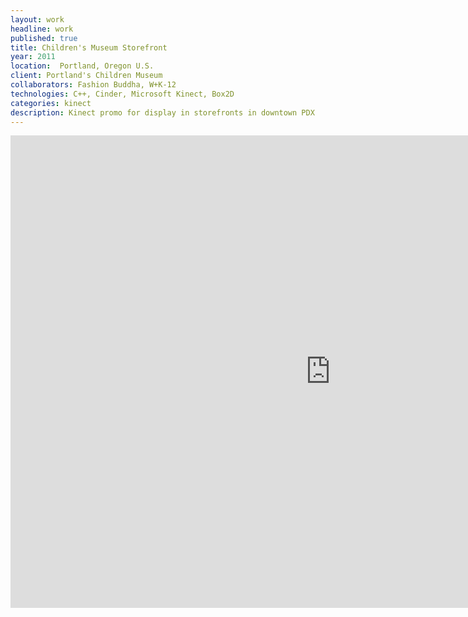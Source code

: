 ```yaml
---
layout: work
headline: work
published: true
title: Children's Museum Storefront
year: 2011
location:  Portland, Oregon U.S.
client: Portland's Children Museum
collaborators: Fashion Buddha, W+K-12
technologies: C++, Cinder, Microsoft Kinect, Box2D
categories: kinect
description: Kinect promo for display in storefronts in downtown PDX
---
```


<iframe src="https://player.vimeo.com/video/33006869" width="1024" height="756" frameborder="0" webkitallowfullscreen mozallowfullscreen allowfullscreen></iframe>

